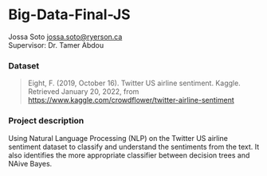 # Big-Data-Final-JS
Jossa Soto jossa.soto@ryerson.ca  
Supervisor: Dr. Tamer Abdou

### Dataset
> Eight, F. (2019, October 16). Twitter US airline sentiment. Kaggle. Retrieved January 20, 2022, from https://www.kaggle.com/crowdflower/twitter-airline-sentiment
### Project description
Using Natural Language Processing (NLP) on the Twitter US airline sentiment dataset to classify and understand the sentiments from the text. It also identifies the more appropriate classifier between decision trees and NAive Bayes. 